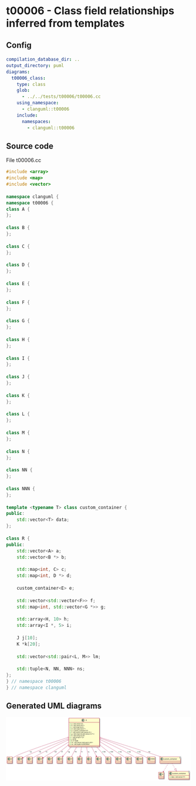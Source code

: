 # t00006 - Class field relationships inferred from templates
## Config
```yaml
compilation_database_dir: ..
output_directory: puml
diagrams:
  t00006_class:
    type: class
    glob:
      - ../../tests/t00006/t00006.cc
    using_namespace:
      - clanguml::t00006
    include:
      namespaces:
        - clanguml::t00006

```
## Source code
File t00006.cc
```cpp
#include <array>
#include <map>
#include <vector>

namespace clanguml {
namespace t00006 {
class A {
};

class B {
};

class C {
};

class D {
};

class E {
};

class F {
};

class G {
};

class H {
};

class I {
};

class J {
};

class K {
};

class L {
};

class M {
};

class N {
};

class NN {
};

class NNN {
};

template <typename T> class custom_container {
public:
    std::vector<T> data;
};

class R {
public:
    std::vector<A> a;
    std::vector<B *> b;

    std::map<int, C> c;
    std::map<int, D *> d;

    custom_container<E> e;

    std::vector<std::vector<F>> f;
    std::map<int, std::vector<G *>> g;

    std::array<H, 10> h;
    std::array<I *, 5> i;

    J j[10];
    K *k[20];

    std::vector<std::pair<L, M>> lm;

    std::tuple<N, NN, NNN> ns;
};
} // namespace t00006
} // namespace clanguml

```
## Generated UML diagrams
![t00006_class](./t00006_class.svg "Class field relationships inferred from templates")
